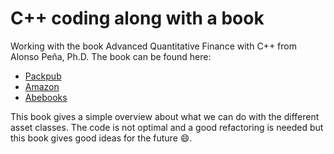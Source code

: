 
# C++ coding along with a book

Working with the book Advanced Quantitative Finance with C++ from Alonso Peña, Ph.D.
The book can be found here:

- [Packpub](https://www.packtpub.com/product/advanced-quantitative-finance-with-c/9781782167228)
- [Amazon](https://www.amazon.co.uk/Advanced-Quantitative-Finance-Alonso-Pe%C3%B1a/dp/1782167226)
- [Abebooks](https://www.abebooks.co.uk/9781782167228/Advanced-Quantitative-Finance-Alonso-Pe%C3%B1a-1782167226/plp)

This book gives a simple overview about what we can do with the different asset classes.
The code is not optimal and a good refactoring is needed but this book gives good ideas for the future 😄.
